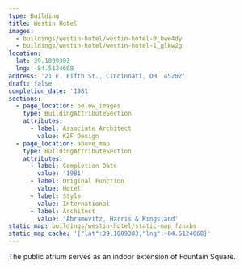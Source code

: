 ```yaml
---
type: Building
title: Westin Hotel
images:
  - buildings/westin-hotel/westin-hotel-0_hwe4dy
  - buildings/westin-hotel/westin-hotel-1_glkw2g
location:
  lat: 39.1009303
  lng: -84.5124668
address: '21 E. Fifth St., Cincinnati, OH  45202'
draft: false
completion_date: '1981'
sections:
  - page_location: below_images
    type: BuildingAttributeSection
    attributes:
      - label: Associate Architect
        value: KZF Design
  - page_location: above_map
    type: BuildingAttributeSection
    attributes:
      - label: Completion Date
        value: '1981'
      - label: Original Function
        value: Hotel
      - label: Style
        value: International
      - label: Architect
        value: 'Abramovitz, Harris & Kingsland'
static_map: buildings/westin-hotel/static-map_fznxbs
static_map_cache: '{"lat":39.1009303,"lng":-84.5124668}'
---
```


The public atrium serves as an indoor extension of Fountain Square.
